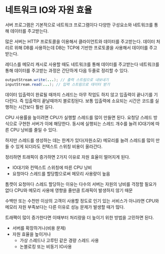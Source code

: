 # 네트워크 IO와 자원 효율
서버 프로그램은 기본적으로 네트워크 프로그램이다 다양한 구성요소와 네트워크를 통해 데이터를 주고받는다.

많은 서버는 HTTP 프로토콜을 이용해서 클라이언트와 데이터를 주고받는다. 데이터 처리르 위해 DB를 사용하는데 DB는 TCP에 기반한 프로토콜을 사용해서 데이터를 주고 받는다. 

레디스를 메모리 캐시로 사용할 때도 네트워크를 통해 데이터를 주고받는다 네트워크를 통해 데이터를 주고받는 과정은 간단하게 다음 두줄로 정리할 수 있다.

```java
outputStream.write(...); // 출력 스트림으로 내보내기
inputStream.read(...); // 입력 스트림으로 데이터 받기
```

데이터 입출력이 완료될 때까지 스레드는 아무 작업도 하지 않고 입출력이 끝나기를 기다린다. 즉 입출력이 끝날때까지 블로킹된다. 보통 입출력에 소요되는 시간은 코드를 실행하는 시간보다 훨씬 길다.

CPU 사용률을 높이려면 CPU가 실행할 스레드를 많이 만들면 된다. 요청당 스레드 방식으로 구현한 서버가 이에 해당한다. 동시에 실행되는 스레드 개수를 늘려 IO대기에 따른 CPU 낭비를 줄일 수 있다.

하지만 스레드를 생성하는 데는 한계가 있다(자원소모) 메모리를 늘려 스레드를 많이 만들 수 있게 되더라도 컨텍스트 스위칭 비용이 올라간다.

정리하면 트래픽이 증가하면 2가지 이유로 자원 효율이 떨어지게 된다.
- IO대기와 컨텍스트 스위칭에 따른 CPU 낭비
- 요청마다 스레드를 할당함으로써 메모리 사용량이 높음

톰캣이 요청마다 스레드 할당하는 이유는 다수의 서버는 자원의 낭비를 걱정할 필요가 없다 CPU와 메모리 사용에 영향을 줄만큼 트래픽이 발생하지 않기 때문

수백만 또는 수천만 이상의 고객이 사용할 정도로 인기 있는 서비스가 아니라면 CPU와 메모리 자원 부족보다는 다른 이유로 성능 문제가 발생할 때가 많다.

트래팩이 많이 증가한다면 이때부터 처리량을 더 높이기 위한 방법을 고민하면 된다.
- 서버를 확장하거나(비용 문제)
- 자원 효율을 높이거나
    - 가상 스레드나 고루틴 같은 경량 스레드 사용 
    - 논블로킹 또는 비동기 IO사용